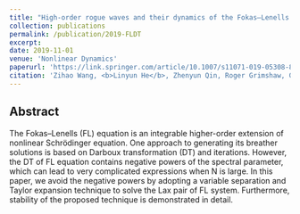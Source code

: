 ```yaml
---
title: "High-order rogue waves and their dynamics of the Fokas–Lenells equation revisited: a variable separation technique"
collection: publications
permalink: /publication/2019-FLDT
excerpt: 
date: 2019-11-01
venue: 'Nonlinear Dynamics'
paperurl: 'https://link.springer.com/article/10.1007/s11071-019-05308-8'
citation: 'Zihao Wang, <b>Linyun He</b>, Zhenyun Qin, Roger Grimshaw, Gui Mu. (2019). &quot;High-order rogue waves and their dynamics of the Fokas–Lenells equation revisited: a variable separation technique.&quot; <i>Nonlinear Dynamics</i>. 98 (3), 2067-2077.'
---
```




## Abstract
The Fokas–Lenells (FL) equation is an integrable higher-order extension of nonlinear Schrödinger equation. One approach to generating its breather solutions is based on Darboux transformation (DT) and iterations. However, the DT of FL equation contains negative powers of the spectral parameter, which can lead to very complicated expressions when N is large. In this paper, we avoid the negative powers by adopting a variable separation and Taylor expansion technique to solve the Lax pair of FL system. Furthermore, stability of the proposed technique is demonstrated in detail.
